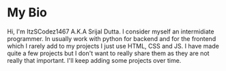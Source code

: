 # My Bio
Hi, I'm ItzSCodez1467 A.K.A Srijal Dutta.
I consider myself an intermidiate programmer. In usually work with python for backend and for the frontend which I rarely add to my projects
I just use HTML, CSS and JS.
I have made quite a few projects but I don't want to really share them as they are not really that important. I'll keep adding some
projects over time.

<!---
ItzSCodez1467/ItzSCodez1467 is a ✨ special ✨ repository because its `README.md` (this file) appears on your GitHub profile.
You can click the Preview link to take a look at your changes.
--->
